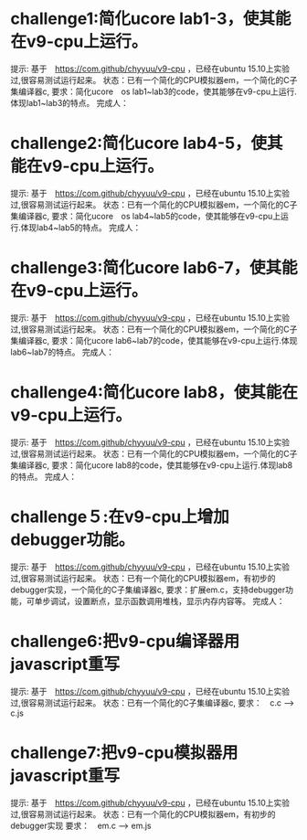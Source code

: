 challenge1:简化ucore lab1-3，使其能在v9-cpu上运行。
===================================================
提示: 基于　https://com.github/chyyuu/v9-cpu ，已经在ubuntu 15.10上实验过,很容易测试运行起来。
状态：已有一个简化的CPU模拟器em，一个简化的C子集编译器c, 
要求：简化ucore　os lab1~lab3的code，使其能够在v9-cpu上运行.体现lab1~lab3的特点。
完成人：


challenge2:简化ucore lab4-5，使其能在v9-cpu上运行。
===================================================
提示: 基于　https://com.github/chyyuu/v9-cpu ，已经在ubuntu 15.10上实验过,很容易测试运行起来。
状态：已有一个简化的CPU模拟器em，一个简化的C子集编译器c, 
要求：简化ucore　os lab4~lab5的code，使其能够在v9-cpu上运行.体现lab4~lab5的特点。
完成人：


challenge3:简化ucore lab6-7，使其能在v9-cpu上运行。
===================================================
提示: 基于　https://com.github/chyyuu/v9-cpu ，已经在ubuntu 15.10上实验过,很容易测试运行起来。
状态：已有一个简化的CPU模拟器em，一个简化的C子集编译器c, 
要求：简化ucore lab6~lab7的code，使其能够在v9-cpu上运行.体现lab6~lab7的特点。
完成人：


challenge4:简化ucore lab8，使其能在v9-cpu上运行。
===================================================
提示: 基于　https://com.github/chyyuu/v9-cpu ，已经在ubuntu 15.10上实验过,很容易测试运行起来。
状态：已有一个简化的CPU模拟器em，一个简化的C子集编译器c, 
要求：简化ucore lab8的code，使其能够在v9-cpu上运行.体现lab8的特点。
完成人：


challenge５:在v9-cpu上增加debugger功能。
===================================================
提示: 基于　https://com.github/chyyuu/v9-cpu ，已经在ubuntu 15.10上实验过,很容易测试运行起来。
状态：已有一个简化的CPU模拟器em，有初步的debugger实现，一个简化的C子集编译器c, 
要求：扩展em.c，支持debugger功能，可单步调试，设置断点，显示函数调用堆栈，显示内存内容等。
完成人：

challenge6:把v9-cpu编译器用javascript重写
===================================================
提示: 基于　https://com.github/chyyuu/v9-cpu ，已经在ubuntu 15.10上实验过,很容易测试运行起来。
状态：已有一个简化的C子集编译器c, 
要求：　c.c --> c.js

challenge7:把v9-cpu模拟器用javascript重写
===================================================
提示: 基于　https://com.github/chyyuu/v9-cpu ，已经在ubuntu 15.10上实验过,很容易测试运行起来。
状态：已有一个简化的CPU模拟器em，有初步的debugger实现
要求：　em.c --> em.js




